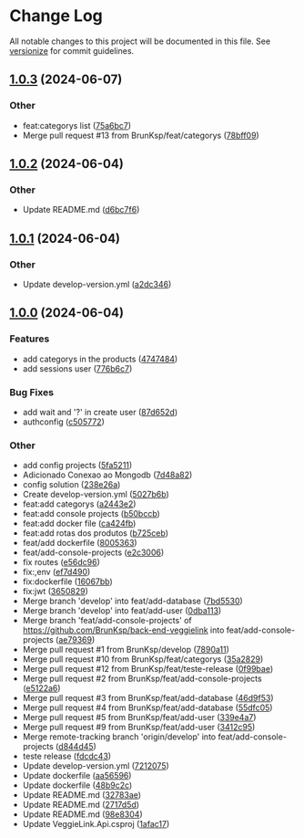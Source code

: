 # Change Log

All notable changes to this project will be documented in this file. See [versionize](https://github.com/versionize/versionize) for commit guidelines.

<a name="1.0.3"></a>
## [1.0.3](https://www.github.com/BrunKsp/back-end-veggielink/releases/tag/v1.0.3) (2024-06-07)

### Other

* feat:categorys list ([75a6bc7](https://www.github.com/BrunKsp/back-end-veggielink/commit/75a6bc75930c6a66b39af960c3121b18f0712fac))
* Merge pull request #13 from BrunKsp/feat/categorys ([78bff09](https://www.github.com/BrunKsp/back-end-veggielink/commit/78bff09271710d53854748eb44cca60935826da2))

<a name="1.0.2"></a>
## [1.0.2](https://www.github.com/BrunKsp/back-end-veggielink/releases/tag/v1.0.2) (2024-06-04)

### Other

* Update README.md ([d6bc7f6](https://www.github.com/BrunKsp/back-end-veggielink/commit/d6bc7f632f458c432005fde92e7a8b7baf64a655))

<a name="1.0.1"></a>
## [1.0.1](https://www.github.com/BrunKsp/back-end-veggielink/releases/tag/v1.0.1) (2024-06-04)

### Other

* Update develop-version.yml ([a2dc346](https://www.github.com/BrunKsp/back-end-veggielink/commit/a2dc346b5e62694eb84e45d38992efc89f11ffae))

<a name="1.0.0"></a>
## [1.0.0](https://www.github.com/BrunKsp/back-end-veggielink/releases/tag/v1.0.0) (2024-06-04)

### Features

* add categorys in the products ([4747484](https://www.github.com/BrunKsp/back-end-veggielink/commit/47474849f23b819abf7a7111b3fbceb651dad5f0))
* add sessions user ([776b6c7](https://www.github.com/BrunKsp/back-end-veggielink/commit/776b6c7b007863319f414bce0e8830ab810145f8))

### Bug Fixes

* add wait and '?' in create user ([87d652d](https://www.github.com/BrunKsp/back-end-veggielink/commit/87d652d0a2e5daaaf756db735f94a7f0910d00c1))
* authconfig ([c505772](https://www.github.com/BrunKsp/back-end-veggielink/commit/c505772e376ac08fda2f64c3d54487bf3e108b9d))

### Other

* add config projects ([5fa5211](https://www.github.com/BrunKsp/back-end-veggielink/commit/5fa5211a45ae525ec0b0e32f52ec0717a7da11e6))
* Adicionado Conexao ao Mongodb ([7d48a82](https://www.github.com/BrunKsp/back-end-veggielink/commit/7d48a828dc77621ae40267b45bb7d5dc92a9a23b))
* config solution ([238e26a](https://www.github.com/BrunKsp/back-end-veggielink/commit/238e26a1a71e9b5c57173d441a5d4dd02b6d9e97))
* Create develop-version.yml ([5027b6b](https://www.github.com/BrunKsp/back-end-veggielink/commit/5027b6b63788d9f5016444016993291d4ecf062b))
* feat:add categorys ([a2443e2](https://www.github.com/BrunKsp/back-end-veggielink/commit/a2443e2c63647ae67cd9191f1ef069de6d640c42))
* feat:add console projects ([b50bccb](https://www.github.com/BrunKsp/back-end-veggielink/commit/b50bccb0bd69a5fb99ae815ebc97ff5fb44045a6))
* feat:add docker file ([ca424fb](https://www.github.com/BrunKsp/back-end-veggielink/commit/ca424fbdc41ab2c41d3e6a103349cd567a59ff21))
* feat:add rotas dos produtos ([b725ceb](https://www.github.com/BrunKsp/back-end-veggielink/commit/b725cebc40af2662f72cacc459a12f57d8e2c393))
* feat/add dockerfile ([8005363](https://www.github.com/BrunKsp/back-end-veggielink/commit/80053630769895271788d6a7897358fbab16b097))
* feat/add-console-projects ([e2c3006](https://www.github.com/BrunKsp/back-end-veggielink/commit/e2c3006f5d6caab6c093f75bb7f5bcbcdf13fc1c))
* fix routes ([e56dc96](https://www.github.com/BrunKsp/back-end-veggielink/commit/e56dc96b639948a9d499e091e0d057e62215ceb1))
* fix:,env ([ef7d490](https://www.github.com/BrunKsp/back-end-veggielink/commit/ef7d490c7835b5b382777933b5ec764440796bfa))
* fix:dockerfile ([16067bb](https://www.github.com/BrunKsp/back-end-veggielink/commit/16067bb4320143182843f8d0e3418ed119ff0699))
* fix:jwt ([3650829](https://www.github.com/BrunKsp/back-end-veggielink/commit/36508291b71b3db9273332f504911ef12f9d8ee8))
* Merge branch 'develop' into feat/add-database ([7bd5530](https://www.github.com/BrunKsp/back-end-veggielink/commit/7bd553080b0196a193797ca6de0961f5a0f3a9f3))
* Merge branch 'develop' into feat/add-user ([0dba113](https://www.github.com/BrunKsp/back-end-veggielink/commit/0dba113aca015adec64d0db3051f1a6be761d433))
* Merge branch 'feat/add-console-projects' of https://github.com/BrunKsp/back-end-veggielink into feat/add-console-projects ([ae79369](https://www.github.com/BrunKsp/back-end-veggielink/commit/ae7936983a16fb53c1ecf8042ac912e559d98fbf))
* Merge pull request #1 from BrunKsp/develop ([7890a11](https://www.github.com/BrunKsp/back-end-veggielink/commit/7890a112f3c4a66ba1c8d9ecbfead3bf15e6b006))
* Merge pull request #10 from BrunKsp/feat/categorys ([35a2829](https://www.github.com/BrunKsp/back-end-veggielink/commit/35a282914b39a3749b0efec03536ba302595b9af))
* Merge pull request #12 from BrunKsp/feat/teste-release ([0f99bae](https://www.github.com/BrunKsp/back-end-veggielink/commit/0f99baedc492014a66082a50662e8aa8b06699aa))
* Merge pull request #2 from BrunKsp/feat/add-console-projects ([e5122a6](https://www.github.com/BrunKsp/back-end-veggielink/commit/e5122a6633f42c50c9945e710acc35b12002ca35))
* Merge pull request #3 from BrunKsp/feat/add-database ([46d9f53](https://www.github.com/BrunKsp/back-end-veggielink/commit/46d9f530dd974fb148244af155e3df2455cd5da6))
* Merge pull request #4 from BrunKsp/feat/add-database ([55dfc05](https://www.github.com/BrunKsp/back-end-veggielink/commit/55dfc05a1c95b1ce800ff1d4ea9a56bdf85d252e))
* Merge pull request #5 from BrunKsp/feat/add-user ([339e4a7](https://www.github.com/BrunKsp/back-end-veggielink/commit/339e4a7aeaba1ad509a02007c266cf61fe10c70f))
* Merge pull request #9 from BrunKsp/feat/add-user ([3412c95](https://www.github.com/BrunKsp/back-end-veggielink/commit/3412c95cc85a9fcfcedfc7095937bdf655fb9e0e))
* Merge remote-tracking branch 'origin/develop' into feat/add-console-projects ([d844d45](https://www.github.com/BrunKsp/back-end-veggielink/commit/d844d452182e494a4c61d66972189a7981d26a61))
* teste release ([fdcdc43](https://www.github.com/BrunKsp/back-end-veggielink/commit/fdcdc435d21ad421cbc8659a777a02b89758b028))
* Update develop-version.yml ([7212075](https://www.github.com/BrunKsp/back-end-veggielink/commit/7212075759064e0a2773f27e36b03c7fd03ccef4))
* Update dockerfile ([aa56596](https://www.github.com/BrunKsp/back-end-veggielink/commit/aa56596e4ae6ac67f867d3bc22c67050847ca655))
* Update dockerfile ([48b9c2c](https://www.github.com/BrunKsp/back-end-veggielink/commit/48b9c2c23a2eb4cf8da1d1078fce3db0c61bf68e))
* Update README.md ([32783ae](https://www.github.com/BrunKsp/back-end-veggielink/commit/32783ae4d2254fc88bb2ff0a1d076f9a1e85fa14))
* Update README.md ([2717d5d](https://www.github.com/BrunKsp/back-end-veggielink/commit/2717d5d6d593b1bb4d17ce55d3f80626cd4d67b2))
* Update README.md ([98e8304](https://www.github.com/BrunKsp/back-end-veggielink/commit/98e8304cc11453d946c38675e1b70f2ed834e29d))
* Update VeggieLink.Api.csproj ([1afac17](https://www.github.com/BrunKsp/back-end-veggielink/commit/1afac178666ff5e3b541d0e1ddda52a427e8ea7d))

